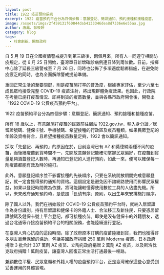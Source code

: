 ```yaml
---
layout: post
title: 1922 疫苗預約系統
excerpt: 1922 疫苗預約平台分為四個步驟：意願登記、簡訊通知、預約接種和接種疫苗。
image: /assets/imgs/2f459131f60844dab4133346dea8d7336e6e55aa.jpg
author: 唐鳳、彭筱婷
category: blog
tags: 
  - 社會創新、開放政府
---
```


自 5 月 19 日在全國疫情警戒提升到第三級後，兩個月來，所有人一同遵守相關防疫規定，從 6 月 25 日開始，臺灣單日新增確診病例連日降到兩位數。日前，指揮中心除了延長三級警戒至 7 月 26 日，同時也公佈了多項適度鬆綁措施，在避免防疫疲乏的同時，也為全面解除警戒提前準備。

重回正常生活的至要關鍵，則是疫苗施打率的普及度，根據專家評估，至少六至七成民眾均接受完整 COVID-19 疫苗注射，將出現群體免疫效果。也因此，行政院在考量已施打疫苗情況、即將到貨的疫苗數量，並與各縣市政府開會後，開發出「1922 COVID-19 公費疫苗預約平台」。

1922 疫苗預約平台分為四個步驟：意願登記、簡訊通知、預約接種和接種疫苗。

所有 18 歲以上，有意願施打疫苗的民眾前往網站 1922.gov.tw，輸入身分證／居留證號碼、健保卡號、手機號碼、希望接種的行政區及疫苗種類。如果民眾登記的年齡及資格符合，且希望接種疫苗數量足夠，1922 會以簡訊通知。

採取「先登記、再預約」的原因在於，目前臺灣已有 AZ 和莫德納兩種不同的疫苗，而後續疫苗到貨時間不一，先開放意願登記能確切掌握民眾偏好，在疫苗到貨量足夠涵蓋登記人數時，再通知已登記的人進行預約，如此一來，便可以確保每一劑疫苗都能有效及時的施打。

此外，意願登記順序並不影響接種的先後順序，只要在系統開放期間完成意願登記，就一定會獲得預約通知的資格。這個設定是避免因不諳網路使用而影響民眾權益，如果以登記時間做為依據，將可能讓較懂得使用數位工具的人佔盡先機。所以，未來政府通知預約時，是依照「長幼有序」原則，以出生年來安排施打順序。

除了國人以外，我們在初始設計 COVID-19 公費疫苗預約平台時，就納入居留證作為身份識別。持有居留證和健保卡的外籍人士、合法移工及新住民，只要憑居留證號碼及健保卡號上平台登記，都可接種疫苗。即使是沒有健保卡的外籍朋友，透過台北通等介接疫苗預約平台的相關服務，也能陸續進行登記。

在臺灣人齊心抗疫的這段時間，除了政府原本訂購的疫苗陸續到貨，我們也獲得許多朋友毫無保留的協助，包括美國政府捐贈 250 萬劑 Moderna 疫苗、日本政府捐贈 3 批合計 337 萬劑 AZ 疫苗、立陶宛政府捐贈 2 萬劑 AZ 疫苗，以及斯洛伐克政府捐贈 1 萬劑疫苗，讓臺灣人回復正常生活打通最後一哩路。

兼顧數位平權、民眾意願和外籍人權的疫苗預約平台，正是臺灣確保這些心意受到妥善運用的具體實現。
